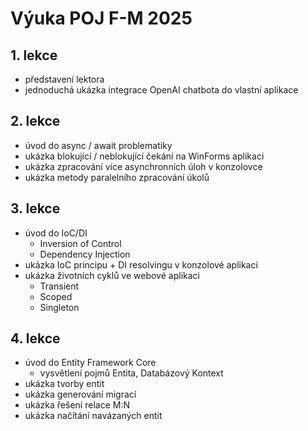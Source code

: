# Výuka POJ F-M 2025

## 1. lekce
- představení lektora
- jednoduchá ukázka integrace OpenAI chatbota do vlastní aplikace


## 2. lekce
- úvod do async / await problematiky
- ukázka blokující / neblokující čekání na WinForms aplikaci
- ukázka zpracování více asynchronních úloh v konzolovce
- ukázka metody paralelního zpracování úkolů

## 3. lekce
- úvod do IoC/DI
	- Inversion of Control
	- Dependency Injection
- ukázka IoC principu + DI resolvingu v konzolové aplikaci
- ukázka životních cyklů ve webové aplikaci
	- Transient
	- Scoped
	- Singleton

## 4. lekce
- úvod do Entity Framework Core
	- vysvětlení pojmů Entita, Databázový Kontext
- ukázka tvorby entit
- ukázka generování migrací
- ukázka řešení relace M:N
- ukázka načítání navázaných entit